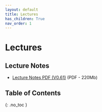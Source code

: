 ```yaml
---
layout: default
title: Lectures
has_children: True
nav_order: 1
---
```

# Lectures

## Lecture Notes

- [Lecture Notes PDF (V0.61)](https://surfdrive.surf.nl/files/index.php/s/ctzsbX4BwSbh10H) (PDF - 220Mb)


## Table of Contents 

{: .no_toc }

<!-- ## Table of contents
{: .no_toc .text-delta } -->

<!-- 1. TOC
{:toc} -->